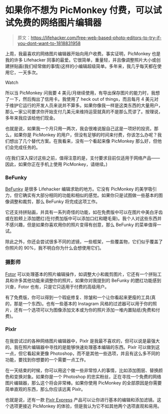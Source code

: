 # 如果你不想为 PicMonkey 付费，可以试试免费的网络图片编辑器

> 原文：<https://lifehacker.com/free-web-based-photo-editors-to-try-if-you-dont-want-to-1818831958>

上周，我最喜欢的网络图片编辑器开始向用户收费。事实证明，PicMonkey 也是我的许多 Lifehacker 同事的最爱。它很简单，重量轻，并且像调整照片大小或创建拼贴画(我们经常做的事情)这样的小编辑超级简单。多年来，我几乎每天都在使用它，一天多次。

Watch

所以当 PicMonkey 问我要 4 美元/月继续使用，有导出保存图片的能力时，我想了一下，然后掏出了信用卡。我使用了 heck out of things，而且每月 4 美元对于维护它运行的开发人员来说并不算多。如果你像我一样是这类东西的大量用户，那么一家公司要求你开始支付几美元来维持运营就真的不是那么荒谬了。按理说，多年来我应该给他们现金。

也就是说，如果我一个月只用一两次，我会很难说服自己这是一项好的投资。那么，如果你是 PicMonkey 的用户，但没有足够的时间来付费，你该怎么办呢？我们想出了几个替代方案。在我看来，没有一个看起来像 PicMonkey 那么好，但他们会完成任务的。

(在我们深入探讨这些之前，值得注意的是，支付要求目前仅适用于网络产品——因此，如果你正在手机上使用 PicMonkey，请继续。)

### BeFunky

[BeFunky](https://www.befunky.com/) 是很多 Lifehacker 编辑求助的地方。它没有 PicMonkey 的美学吸引力，但它确实有大部分相同的功能和相似的感觉。如果你只是试图做一些基本的图像调整和裁剪，那么 BeFunky 将完成这项工作。

它还支持拼贴画，并具有一系列奇怪的功能，如在免费版中可以在图片中美白牙齿或在脸颊上添加腮红(在付费加版中可以添加口红和睫毛膏)。我个人对这些东西并不感兴趣，但是如果你喜欢用你的照片变得有创意，那么 BeFunky 的菜单值得一试。

除此之外，你还会尝试很多不同的滤镜，一些框架，一些覆盖物，它们似乎覆盖了你照片的 90%，我不明白你为什么会想使用它们。

### 摄影师

[Fotor](https://www.fotor.com/) 可以处理基本的照片编辑操作，如调整大小和裁剪图片，它还有一个拼贴工具和许多其他功能来调整你的照片。如果你对我提到的 BeFunky 的腮红功能感到兴奋，Fotor 也有，只是它只适用于付费的高级用户。

有了免费版，你可以得到一个瑕疵修复、除皱和一个让你看起来更瘦的工具(真的，那是一个东西)。也有一些基本的 Instagram 风格的过滤器可以用于你的照片，还有一个选项可以为图像添加文本或为你的照片添加一堆内置贴纸(免费和付费)。

### Pixlr

在我尝试过的各种网络图片编辑器中，Pixlr 是我最不喜欢的，但可以说是最强大的。我在照片编辑器中寻找的是能够快速处理基本编辑的东西。Pixlr 可以做到这一点，但它看起来更像 Photoshop，而不是其他一些选项，并且有这么多不同的功能，要找到你想要的一个需要一点工作。

在一天结束的时候，你可以用这个做一些非常惊人的事情，比如添加图层、替换颜色和变换对象。如果你是一个 Photoshop 的忠实粉丝，正在寻找一个免费的网络图片编辑器，那么这个将会非常棒。如果你使用 PicMonkey 的全部原因是你需要简单直观的东西，那么你应该远离 Pixlr。

也就是说，还有一款 [Pixlr Express](https://pixlr.com/express/) 产品可以让你进行基本的编辑和添加滤镜。这个选项更接近 PicMonkey 的体验，但是我认为它不如其他两个选项直观和易用。